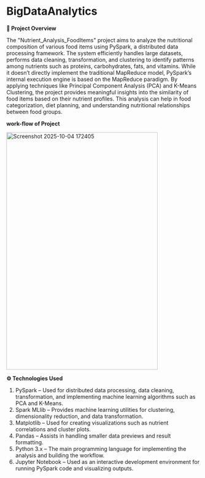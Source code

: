 # BigDataAnalytics

**🧾 Project Overview**

The "Nutrient_Analysis_FoodItems" project aims to analyze the nutritional composition of various food items using PySpark, a distributed data processing framework.
The system efficiently handles large datasets, performs data cleaning, transformation, and clustering to identify patterns among nutrients such as proteins, carbohydrates, fats, and vitamins.
While it doesn’t directly implement the traditional MapReduce model, PySpark’s internal execution engine is based on the MapReduce paradigm.
By applying techniques like Principal Component Analysis (PCA) and K-Means Clustering, the project provides meaningful insights into the similarity of food items based on their nutrient profiles.
This analysis can help in food categorization, diet planning, and understanding nutritional relationships between food groups.

**work-flow of Project**

<img width="394" height="620" alt="Screenshot 2025-10-04 172405" src="https://github.com/user-attachments/assets/d18eb5ce-89a8-4d6b-be03-ba6342acfe78" />


**⚙️ Technologies Used**

1. PySpark – Used for distributed data processing, data cleaning, transformation, and implementing machine learning algorithms such as PCA and K-Means.
2. Spark MLlib – Provides machine learning utilities for clustering, dimensionality reduction, and data transformation.
3. Matplotlib – Used for creating visualizations such as nutrient correlations and cluster plots.
4. Pandas – Assists in handling smaller data previews and result formatting.
5. Python 3.x – The main programming language for implementing the analysis and building the workflow.
6. Jupyter Notebook – Used as an interactive development environment for running PySpark code and visualizing outputs.


